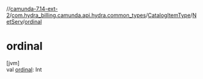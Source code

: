 //[camunda-7.14-ext-2](../../../../index.md)/[com.hydra_billing.camunda.api.hydra.common_types](../../index.md)/[CatalogItemType](../index.md)/[NetServ](index.md)/[ordinal](ordinal.md)

# ordinal

[jvm]\
val [ordinal](ordinal.md): Int
